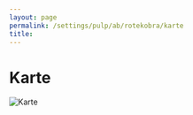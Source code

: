 ```yaml
---
layout: page
permalink: /settings/pulp/ab/rotekobra/karte
title: 
---
```


# Karte

<img alt="Karte" src="{{ site.baseurl }}/assets/images/icons/lite/gallery/abenteuer/org/rotekobra.png"/>

